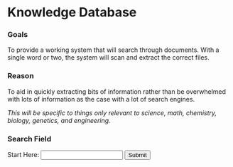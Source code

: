 <!DOCTYPE html>

<html>

<meta name="viewport" content="width=device-width, initial-scale=1.0"> 
<!--This will set the viewport of your page, which will give the browser instructions on how to control the page's dimensions and scaling.-->

<!-- <img src="img_girl.jpg" style="max-width:100%;height:auto;"> 
If the max-width property is set to 100%, the image will scale down if it has to, but never scale up to be larger than its original size -->

<head>
<h1>Knowledge Database</h1>
</head>

<body>

<h3>Goals</h3>
<p>To provide a working system that will search through documents. With a single word or two, the system will scan and extract the correct files.</p>

<h3>Reason</h3>
<p>To aid in quickly extracting bits of information rather than be overwhelmed with lots of information as the case with a lot of search engines.</p>

<p><i>This will be specific to things only relevant to science, math, chemistry, biology, genetics, and engineering. </i></p>

<h3>Search Field</h3>

<form action="/action_page.php">
  <label for="ksearch">Start Here:</label>
  <input type="search" id="ksearch" name="ksearch">
  <input type="submit" value="Submit">
</form>

</body>
</html>



